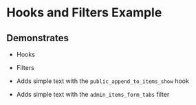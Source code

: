 # Hooks and Filters Example

## Demonstrates

* Hooks
* Filters 

* Adds simple text with the `public_append_to_items_show` hook
* Adds simple text with the `admin_items_form_tabs` filter

